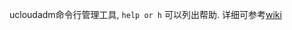 ucloudadm命令行管理工具, `help or h` 可以列出帮助.
详细可参考[wiki](https://gitcafe.com/pengxj/ucloud-c-sdk/wiki/ucloudadm-tool-usage)
